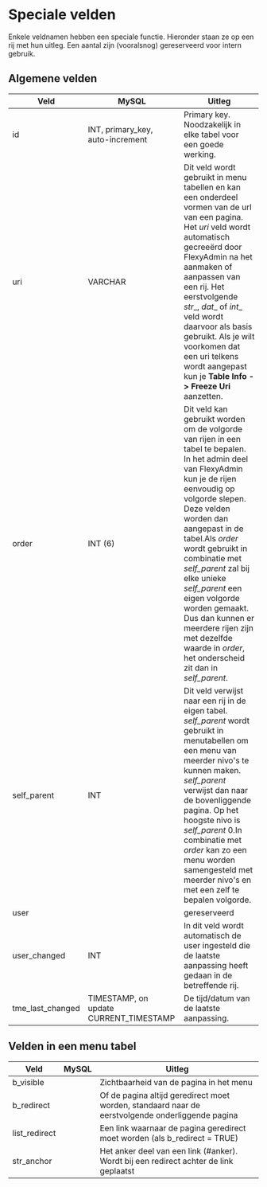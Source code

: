 # Speciale velden

Enkele veldnamen hebben een speciale functie. Hieronder staan ze op een rij met hun uitleg. Een aantal zijn (vooralsnog) gereserveerd voor intern gebruik.

Algemene velden
---------------

**Veld**     |**MySQL**                        |**Uitleg**
-------------|-------------------------------- |----------
id           |INT, primary_key, auto-increment |Primary key. Noodzakelijk in elke tabel voor een goede werking.
uri          |VARCHAR                          |Dit veld wordt gebruikt in menu tabellen en kan een onderdeel vormen van de url van een pagina. Het _uri_ veld wordt automatisch gecreeërd door FlexyAdmin na het aanmaken of aanpassen van een rij. Het eerstvolgende _str__, _dat__ of _int__ veld wordt daarvoor als basis gebruikt. Als je wilt voorkomen dat een uri telkens wordt aangepast kun je **Table Info -> Freeze Uri** aanzetten.
order        |INT (6)                          |Dit veld kan gebruikt worden om de volgorde van rijen in een tabel te bepalen. In het admin deel van FlexyAdmin kun je de rijen eenvoudig op volgorde slepen. Deze velden worden dan aangepast in de tabel.Als _order_ wordt gebruikt in combinatie met _self_parent_ zal bij elke unieke _self_parent_ een eigen volgorde worden gemaakt. Dus dan kunnen er meerdere rijen zijn met dezelfde waarde in _order_, het onderscheid zit dan in _self_parent_.
self_parent  |INT                              |Dit veld verwijst naar een rij in de eigen tabel. _self_parent_ wordt gebruikt in menutabellen om een menu van meerder nivo's te kunnen maken. _self_parent_ verwijst dan naar de bovenliggende pagina. Op het hoogste nivo is _self_parent_ 0.In combinatie met _order_ kan zo een menu worden samengesteld met meerder nivo's en met een zelf te bepalen volgorde.
user         |                                 |gereserveerd
user_changed |INT                              |In dit veld wordt automatisch de user ingesteld die de laatste aanpassing heeft gedaan in de betreffende rij.
tme_last_changed|TIMESTAMP, on update CURRENT_TIMESTAMP|De tijd/datum van de laatste aanpassing.

Velden in een menu tabel
------------------------

**Veld**     |**MySQL**                        |**Uitleg**
-------------|-------------------------------- |----------
b_visible    |                                 | Zichtbaarheid van de pagina in het menu
b_redirect   |                                 | Of de pagina altijd geredirect moet worden, standaard naar de eerstvolgende onderliggende pagina
list_redirect|                                 | Een link waarnaar de pagina geredirect moet worden (als b_redirect = TRUE)
str_anchor   |                                 | Het anker deel van een link (#anker). Wordt bij een redirect achter de link geplaatst
